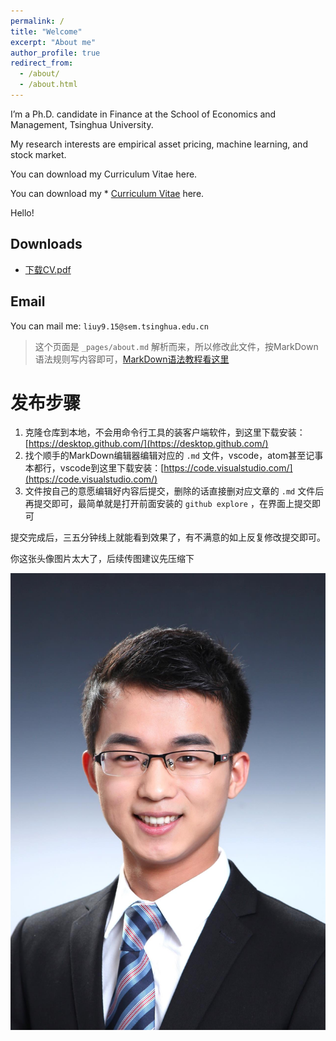 ```yaml
---
permalink: /
title: "Welcome"
excerpt: "About me"
author_profile: true
redirect_from: 
  - /about/
  - /about.html
---
```


I’m a Ph.D. candidate in Finance at the School of Economics and Management, Tsinghua University.

My research interests are empirical asset pricing, machine learning, and stock market.

You can download my Curriculum Vitae here.

You can download my * [Curriculum Vitae](https://yangliu-finance.github.io/files/yangliu_CV.pdf) here.

Hello!


Downloads
------
* [下载CV.pdf](https://yangliu-finance.github.io/files/yangliu_CV.pdf) 


Email
------
You can mail me: `liuy9.15@sem.tsinghua.edu.cn`

> 这个页面是 `_pages/about.md` 解析而来，所以修改此文件，按MarkDown语法规则写内容即可，[MarkDown语法教程看这里](http://xianbai.me/learn-md/article/about/readme.html)

# 发布步骤

1. 克隆仓库到本地，不会用命令行工具的装客户端软件，到这里下载安装：[https://desktop.github.com/](https://desktop.github.com/)
2. 找个顺手的MarkDown编辑器编辑对应的 `.md` 文件，vscode，atom甚至记事本都行，vscode到这里下载安装：[https://code.visualstudio.com/](https://code.visualstudio.com/)
3. 文件按自己的意愿编辑好内容后提交，删除的话直接删对应文章的 `.md` 文件后再提交即可，最简单就是打开前面安装的 `github explore` ，在界面上提交即可

提交完成后，三五分钟线上就能看到效果了，有不满意的如上反复修改提交即可。

你这张头像图片太大了，后续传图建议先压缩下

![](../images/Photo_Yang.jpg)